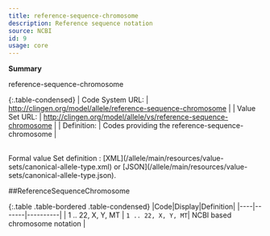 ```yaml
---
title: reference-sequence-chromosome
description: Reference sequence notation
source: NCBI
id: 9
usage: core
---
```



__Summary__

reference-sequence-chromosome

{:.table-condensed}
| Code System URL:  | http://clingen.org/model/allele/reference-sequence-chromosome |
| Value Set URL:  | http://clingen.org/model/allele/vs/reference-sequence-chromosome |
| Definition: | Codes providing the reference-sequence-chromosome |

<br/>
Formal value Set definition : [XML](/allele/main/resources/value-sets/canonical-allele-type.xml) or [JSON](/allele/main/resources/value-sets/canonical-allele-type.json).


##ReferenceSequenceChromosome


{:.table .table-bordered .table-condensed}
|Code|Display|Definition|
|----|-------|----------|
| 1 .. 22, X, Y, MT | `1 .. 22, X, Y, MT`| NCBI based chromosome notation |
